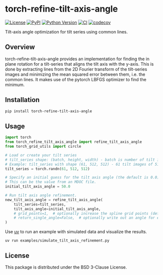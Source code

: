 # torch-refine-tilt-axis-angle

[![License](https://img.shields.io/pypi/l/torch-refine-tilt-axis-angle.svg?color=green)](https://github.com/teamtomo/torch-refine-tilt-axis-angle/raw/main/LICENSE)
[![PyPI](https://img.shields.io/pypi/v/torch-refine-tilt-axis-angle.svg?color=green)](https://pypi.org/project/torch-refine-tilt-axis-angle)
[![Python Version](https://img.shields.io/pypi/pyversions/torch-refine-tilt-axis-angle.svg?color=green)](https://python.org)
[![CI](https://github.com/teamtomo/torch-refine-tilt-axis-angle/actions/workflows/ci.yml/badge.svg)](https://github.com/teamtomo/torch-refine-tilt-axis-angle/actions/workflows/ci.yml)
[![codecov](https://codecov.io/gh/teamtomo/torch-refine-tilt-axis-angle/branch/main/graph/badge.svg)](https://codecov.io/gh/teamtomo/torch-refine-tilt-axis-angle)

Tilt-axis angle optimization for tilt series using common lines.

## Overview

torch-refine-tilt-axis-angle provides an implementation for finding the in plane rotation for a tilt-series that aligns the tilt axis with the y-axis. This is done by extracting lines from the 2D Fourier transform of the tilt-series images and minimizing the mean squared error between them, i.e. the common lines. It makes use of the pytorch LBFGS optimizer to find the minimum.

## Installation

```bash
pip install torch-refine-tilt-axis-angle
```

## Usage

```python
import torch
from torch_refine_tilt_axis_angle import refine_tilt_axis_angle
from torch_grid_utils import circle

# Load or create your tilt series
# tilt_series shape: (batch, height, width) - batch is number of tilt images
# Example: tilt_series with shape (61, 512, 512) - 61 tilt images of 512x512 pixels
tilt_series = torch.randn(61, 512, 512)

# Specify an initial guess for the tilt axis angle (the default is 0.0)
# This can be the value from an MDOC file.
initial_tilt_axis_angle = 50.0

# Run tilt axis angle refinement.
new_tilt_axis_angle = refine_tilt_axis_angle(
    tilt_series=tilt_series,
    tilt_axis_angle=initial_tilt_axis_angle,
    # grid_points=1,  # optionally increase the spline grid points (default 1)
    # return_single_angle=False,  # optionally write out an angle for each image 
)
```

Use [uv](https://docs.astral.sh/uv/) to run an example with simulated data and visualize the results.

```shell
uv run examples/simulate_tilt_axis_refinement.py
```

## License

This package is distributed under the BSD 3-Clause License.
